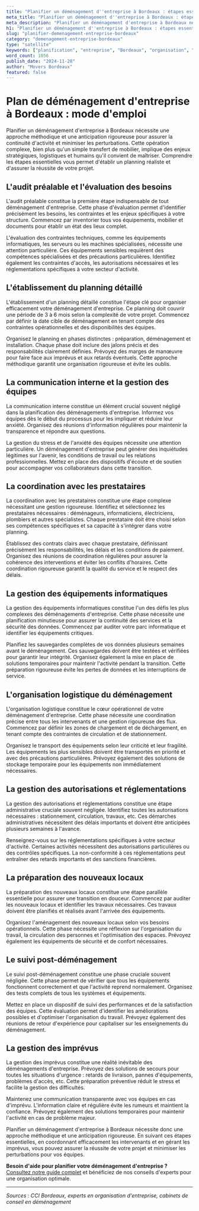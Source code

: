 ```yaml
---
title: "Planifier un déménagement d''entreprise à Bordeaux : étapes essentielles"
meta_title: "Planifier un déménagement d''entreprise à Bordeaux : étapes essentielles"
meta_description: "Planifier un déménagement d'entreprise à Bordeaux nécessite une approche méthodique et une anticipation rigoureuse pour assurer la continuité d'activi."
h1: "Planifier un déménagement d''entreprise à Bordeaux : étapes essentielles"
slug: "planifier-demenagement-entreprise-bordeaux"
category: "demenagement-entreprise-bordeaux"
type: "satellite"
keywords: ["planification", "entreprise", "Bordeaux", "organisation", "étapes"]
word_count: 1056
publish_date: "2024-11-28"
author: "Movers Bordeaux"
featured: false
---
```



# Plan de déménagement d'entreprise à Bordeaux : mode d'emploi

Planifier un déménagement d'entreprise à Bordeaux nécessite une approche méthodique et une anticipation rigoureuse pour assurer la continuité d'activité et minimiser les perturbations. Cette opération complexe, bien plus qu'un simple transfert de mobilier, implique des enjeux stratégiques, logistiques et humains qu'il convient de maîtriser. Comprendre les étapes essentielles vous permet d'établir un planning réaliste et d'assurer la réussite de votre projet.

## L'audit préalable et l'évaluation des besoins

L'audit préalable constitue la première étape indispensable de tout déménagement d'entreprise. Cette phase d'évaluation permet d'identifier précisément les besoins, les contraintes et les enjeux spécifiques à votre structure. Commencez par inventorier tous vos équipements, mobilier et documents pour établir un état des lieux complet.

L'évaluation des contraintes techniques, comme les équipements informatiques, les serveurs ou les machines spécialisées, nécessite une attention particulière. Ces équipements sensibles requièrent des compétences spécialisées et des précautions particulières. Identifiez également les contraintes d'accès, les autorisations nécessaires et les réglementations spécifiques à votre secteur d'activité.

## L'établissement du planning détaillé

L'établissement d'un planning détaillé constitue l'étape clé pour organiser efficacement votre déménagement d'entreprise. Ce planning doit couvrir une période de 3 à 6 mois selon la complexité de votre projet. Commencez par définir la date cible de déménagement en tenant compte des contraintes opérationnelles et des disponibilités des équipes.

Organisez le planning en phases distinctes : préparation, déménagement et installation. Chaque phase doit inclure des jalons précis et des responsabilités clairement définies. Prévoyez des marges de manœuvre pour faire face aux imprévus et aux retards éventuels. Cette approche méthodique garantit une organisation rigoureuse et évite les oublis.

## La communication interne et la gestion des équipes

La communication interne constitue un élément crucial souvent négligé dans la planification des déménagements d'entreprise. Informez vos équipes dès le début du processus pour les impliquer et réduire leur anxiété. Organisez des réunions d'information régulières pour maintenir la transparence et répondre aux questions.

La gestion du stress et de l'anxiété des équipes nécessite une attention particulière. Un déménagement d'entreprise peut générer des inquiétudes légitimes sur l'avenir, les conditions de travail ou les relations professionnelles. Mettez en place des dispositifs d'écoute et de soutien pour accompagner vos collaborateurs dans cette transition.

## La coordination avec les prestataires

La coordination avec les prestataires constitue une étape complexe nécessitant une gestion rigoureuse. Identifiez et sélectionnez les prestataires nécessaires : déménageurs, informaticiens, électriciens, plombiers et autres spécialistes. Chaque prestataire doit être choisi selon ses compétences spécifiques et sa capacité à s'intégrer dans votre planning.

Établissez des contrats clairs avec chaque prestataire, définissant précisément les responsabilités, les délais et les conditions de paiement. Organisez des réunions de coordination régulières pour assurer la cohérence des interventions et éviter les conflits d'horaires. Cette coordination rigoureuse garantit la qualité du service et le respect des délais.

## La gestion des équipements informatiques

La gestion des équipements informatiques constitue l'un des défis les plus complexes des déménagements d'entreprise. Cette phase nécessite une planification minutieuse pour assurer la continuité des services et la sécurité des données. Commencez par auditer votre parc informatique et identifier les équipements critiques.

Planifiez les sauvegardes complètes de vos données plusieurs semaines avant le déménagement. Ces sauvegardes doivent être testées et vérifiées pour garantir leur intégrité. Organisez également la mise en place de solutions temporaires pour maintenir l'activité pendant la transition. Cette préparation rigoureuse évite les pertes de données et les interruptions de service.

## L'organisation logistique du déménagement

L'organisation logistique constitue le cœur opérationnel de votre déménagement d'entreprise. Cette phase nécessite une coordination précise entre tous les intervenants et une gestion rigoureuse des flux. Commencez par définir les zones de chargement et de déchargement, en tenant compte des contraintes de circulation et de stationnement.

Organisez le transport des équipements selon leur criticité et leur fragilité. Les équipements les plus sensibles doivent être transportés en priorité et avec des précautions particulières. Prévoyez également des solutions de stockage temporaire pour les équipements non immédiatement nécessaires.

## La gestion des autorisations et réglementations

La gestion des autorisations et réglementations constitue une étape administrative cruciale souvent négligée. Identifiez toutes les autorisations nécessaires : stationnement, circulation, travaux, etc. Ces démarches administratives nécessitent des délais importants et doivent être anticipées plusieurs semaines à l'avance.

Renseignez-vous sur les réglementations spécifiques à votre secteur d'activité. Certaines activités nécessitent des autorisations particulières ou des contrôles spécifiques. La non-conformité à ces réglementations peut entraîner des retards importants et des sanctions financières.

## La préparation des nouveaux locaux

La préparation des nouveaux locaux constitue une étape parallèle essentielle pour assurer une transition en douceur. Commencez par auditer les nouveaux locaux et identifier les travaux nécessaires. Ces travaux doivent être planifiés et réalisés avant l'arrivée des équipements.

Organisez l'aménagement des nouveaux locaux selon vos besoins opérationnels. Cette phase nécessite une réflexion sur l'organisation du travail, la circulation des personnes et l'optimisation des espaces. Prévoyez également les équipements de sécurité et de confort nécessaires.

## Le suivi post-déménagement

Le suivi post-déménagement constitue une phase cruciale souvent négligée. Cette phase permet de vérifier que tous les équipements fonctionnent correctement et que l'activité reprend normalement. Organisez des tests complets de tous les systèmes et équipements.

Mettez en place un dispositif de suivi des performances et de la satisfaction des équipes. Cette évaluation permet d'identifier les améliorations possibles et d'optimiser l'organisation du travail. Prévoyez également des réunions de retour d'expérience pour capitaliser sur les enseignements du déménagement.

## La gestion des imprévus

La gestion des imprévus constitue une réalité inévitable des déménagements d'entreprise. Prévoyez des solutions de secours pour toutes les situations d'urgence : retards de livraison, pannes d'équipements, problèmes d'accès, etc. Cette préparation préventive réduit le stress et facilite la gestion des difficultés.

Maintenez une communication transparente avec vos équipes en cas d'imprévu. L'information claire et régulière évite les rumeurs et maintient la confiance. Prévoyez également des solutions temporaires pour maintenir l'activité en cas de problème majeur.

Planifier un déménagement d'entreprise à Bordeaux nécessite donc une approche méthodique et une anticipation rigoureuse. En suivant ces étapes essentielles, en coordonnant efficacement les intervenants et en gérant les imprévus, vous pouvez assurer la réussite de votre projet et minimiser les perturbations pour vos équipes.

**Besoin d'aide pour planifier votre déménagement d'entreprise ?** [Consultez notre guide complet](/blog/devis/guide) et bénéficiez de nos conseils d'experts pour une organisation optimale.

---

*Sources : CCI Bordeaux, experts en organisation d'entreprise, cabinets de conseil en déménagement*
